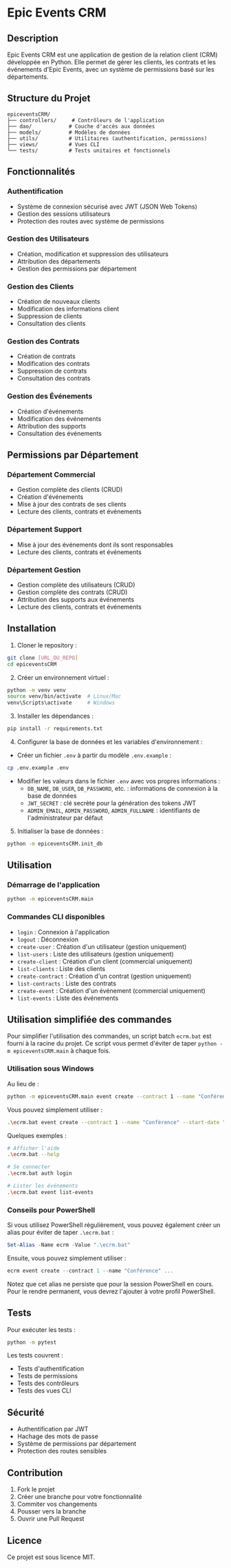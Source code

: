 # Epic Events CRM

## Description
Epic Events CRM est une application de gestion de la relation client (CRM) développée en Python. Elle permet de gérer les clients, les contrats et les événements d'Epic Events, avec un système de permissions basé sur les départements.

## Structure du Projet
```
epiceventsCRM/
├── controllers/     # Contrôleurs de l'application
├── dao/            # Couche d'accès aux données
├── models/         # Modèles de données
├── utils/          # Utilitaires (authentification, permissions)
├── views/          # Vues CLI
└── tests/          # Tests unitaires et fonctionnels
```

## Fonctionnalités

### Authentification
- Système de connexion sécurisé avec JWT (JSON Web Tokens)
- Gestion des sessions utilisateurs
- Protection des routes avec système de permissions

### Gestion des Utilisateurs
- Création, modification et suppression des utilisateurs
- Attribution des départements
- Gestion des permissions par département

### Gestion des Clients
- Création de nouveaux clients
- Modification des informations client
- Suppression de clients
- Consultation des clients

### Gestion des Contrats
- Création de contrats
- Modification des contrats
- Suppression de contrats
- Consultation des contrats

### Gestion des Événements
- Création d'événements
- Modification des événements
- Attribution des supports
- Consultation des événements

## Permissions par Département

### Département Commercial
- Gestion complète des clients (CRUD)
- Création d'événements
- Mise à jour des contrats de ses clients
- Lecture des clients, contrats et événements

### Département Support
- Mise à jour des événements dont ils sont responsables
- Lecture des clients, contrats et événements

### Département Gestion
- Gestion complète des utilisateurs (CRUD)
- Gestion complète des contrats (CRUD)
- Attribution des supports aux événements
- Lecture des clients, contrats et événements

## Installation

1. Cloner le repository :
```bash
git clone [URL_DU_REPO]
cd epiceventsCRM
```

2. Créer un environnement virtuel :
```bash
python -m venv venv
source venv/bin/activate  # Linux/Mac
venv\Scripts\activate     # Windows
```

3. Installer les dépendances :
```bash
pip install -r requirements.txt
```

4. Configurer la base de données et les variables d'environnement :
- Créer un fichier `.env` à partir du modèle `.env.example` :
```bash
cp .env.example .env
```
- Modifier les valeurs dans le fichier `.env` avec vos propres informations :
  - `DB_NAME`, `DB_USER`, `DB_PASSWORD`, etc. : informations de connexion à la base de données
  - `JWT_SECRET` : clé secrète pour la génération des tokens JWT
  - `ADMIN_EMAIL`, `ADMIN_PASSWORD`, `ADMIN_FULLNAME` : identifiants de l'administrateur par défaut

5. Initialiser la base de données :
```bash
python -m epiceventsCRM.init_db
```

## Utilisation

### Démarrage de l'application
```bash
python -m epiceventsCRM.main
```

### Commandes CLI disponibles
- `login` : Connexion à l'application
- `logout` : Déconnexion
- `create-user` : Création d'un utilisateur (gestion uniquement)
- `list-users` : Liste des utilisateurs (gestion uniquement)
- `create-client` : Création d'un client (commercial uniquement)
- `list-clients` : Liste des clients
- `create-contract` : Création d'un contrat (gestion uniquement)
- `list-contracts` : Liste des contrats
- `create-event` : Création d'un événement (commercial uniquement)
- `list-events` : Liste des événements

## Utilisation simplifiée des commandes

Pour simplifier l'utilisation des commandes, un script batch `ecrm.bat` est fourni à la racine du projet. Ce script vous permet d'éviter de taper `python -m epiceventsCRM.main` à chaque fois.

### Utilisation sous Windows

Au lieu de :
```bash
python -m epiceventsCRM.main event create --contract 1 --name "Conférence" --start-date "2024-06-01 09:00" --end-date "2024-06-01 18:00" --location "Paris" --attendees 100
```

Vous pouvez simplement utiliser :
```bash
.\ecrm.bat event create --contract 1 --name "Conférence" --start-date "2024-06-01 09:00" --end-date "2024-06-01 18:00" --location "Paris" --attendees 100
```

Quelques exemples :
```bash
# Afficher l'aide
.\ecrm.bat --help

# Se connecter
.\ecrm.bat auth login

# Lister les événements
.\ecrm.bat event list-events
```

### Conseils pour PowerShell

Si vous utilisez PowerShell régulièrement, vous pouvez également créer un alias pour éviter de taper `.\ecrm.bat` :

```powershell
Set-Alias -Name ecrm -Value ".\ecrm.bat"
```

Ensuite, vous pouvez simplement utiliser :
```powershell
ecrm event create --contract 1 --name "Conférence" ...
```

Notez que cet alias ne persiste que pour la session PowerShell en cours. Pour le rendre permanent, vous devrez l'ajouter à votre profil PowerShell.

## Tests
Pour exécuter les tests :
```bash
python -m pytest
```

Les tests couvrent :
- Tests d'authentification
- Tests de permissions
- Tests des contrôleurs
- Tests des vues CLI

## Sécurité
- Authentification par JWT
- Hachage des mots de passe
- Système de permissions par département
- Protection des routes sensibles

## Contribution
1. Fork le projet
2. Créer une branche pour votre fonctionnalité
3. Commiter vos changements
4. Pousser vers la branche
5. Ouvrir une Pull Request

## Licence
Ce projet est sous licence MIT.